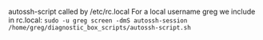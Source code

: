autossh-script called by /etc/rc.local
For a local username greg we include in rc.local:
`sudo -u greg screen -dmS autossh-session /home/greg/diagnostic_box_scripts/autossh-script.sh`
